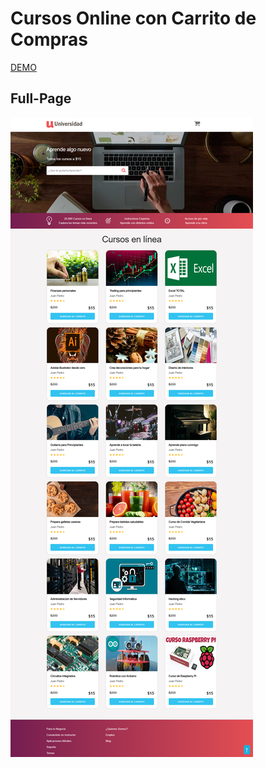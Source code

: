 # Cursos Online con Carrito de Compras


[DEMO](https://michael-ss-cursos-online.netlify.app/)


## Full-Page
<p aling="center">
    <img src="preview.png" alt="">
</p>